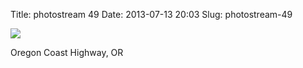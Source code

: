 Title: photostream 49
Date: 2013-07-13 20:03
Slug: photostream-49

[![](http://martinfowler.com/photos/49.jpg)](http://martinfowler.com/photos/49.html)

</p>

</p>

Oregon Coast Highway, OR

</p>

